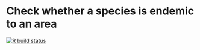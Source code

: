 # Check whether a species is endemic to an area

<!-- badges: start -->
  [![R build status](https://github.com/pratikunterwegs/endemicr/workflows/R-CMD-check/badge.svg)](https://github.com/pratikunterwegs/endemicr/actions)
<!-- badges: end -->
